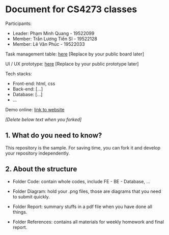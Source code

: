 # Document for CS4273 classes

Participants:

- Leader: Phạm Minh Quang - 19522099
- Member: Trần Lương Tiến Sĩ - 19522128
- Member: Lê Văn Phúc -  19522033


Task management table: [here](https://trello.com/b/wGKoZUDc/client-workflow-management) [Replace by your public board later]

UI / UX prototype: [here](https://www.figma.com/file/20HgK9KXW5hpG2mnwxTZH2/Untitled?node-id=1%3A2) [Replace by your public prototype later]

Tech stacks:

- Front-end: html, css
- Back-end: [...]
- Database: [...]
- ...

Demo online: [link to website](https://six-plausible-punch.glitch.me/)

*[Delete below text when you forked]*

## 1. What do you need to know?

This repository is the sample. For saving time, you can fork it and develop your repository independently.

## 2. About the structure

- Folder Code: contain whole codes, include FE - BE - Database, ...

- Folder Diagram: hold your .png files, those are diagrams that you need to submit quickly.

- Folder Report: summary stuffs in a pdf file when you have done all things.

- Folder References: contains all materials for weekly homework and final report.
